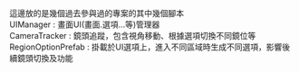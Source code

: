 這邊放的是幾個過去參與過的專案的其中幾個腳本  
UIManager : 畫面UI(畫面.選項...等)管理器  
CameraTracker : 鏡頭追蹤，包含視角移動、根據選項切換不同鏡位等  
RegionOptionPrefab : 掛載於UI選項上，進入不同區域時生成不同選項，影響後續鏡頭切換及功能
